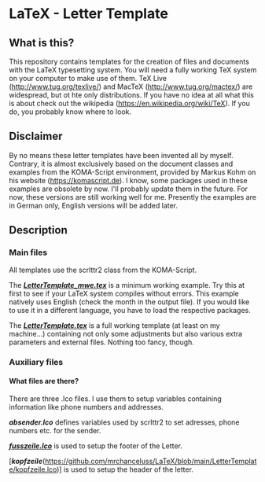 # LaTeX - Letter Template
## What is this?
This repository contains templates for the creation of files and documents with the LaTeX typesetting system. You will need a fully working TeX system on your computer to make use of them. TeX Live (http://www.tug.org/texlive/) and MacTeX (http://www.tug.org/mactex/) are widespread, but ot hte only distributions.
If you have no idea at all what this is about check out the wikipedia (https://en.wikipedia.org/wiki/TeX). If you do, you probably know where to look.

## Disclaimer
By no means these letter templates have been invented all by myself. Contrary, it is almost exclusively based on the document classes and examples from the KOMA-Script environment, provided by Markus Kohm on his website (https://komascript.de).
I know, some packages used in these examples are obsolete by now. I'll probably update them in the future. For now, these versions are still working well for me.
Presently the examples are in German only, English versions will be added later.

## Description

### Main files
All templates use the scrlttr2 class from the KOMA-Script.

The [***LetterTemplate_mwe.tex***](https://github.com/mrchanceluss/LaTeX/blob/main/LetterTemplate/LetterTemplate_mwe.tex) is a minimum working example. Try this at first to see if your LaTeX system compiles without errors. This example natively uses English (check the month in the output file). If you would like to use it in a different language, you have to load the respective packages.

The [***LetterTemplate.tex***](https://github.com/mrchanceluss/LaTeX/blob/main/LetterTemplate/LetterTemplate.tex) is a full working template (at least on my machine...) containing not only some adjustments but also various extra parameters and external files. Nothing too fancy, though.

### Auxiliary files
#### What files are there?
There are three .lco files. I use them to setup variables containing information like phone numbers and addresses.

***absender.lco*** defines variables used by scrlttr2 to set adresses, phone numbers etc. for the sender.

[***fusszeile.lco***](https://github.com/mrchanceluss/LaTeX/blob/main/LetterTemplate/fusszeile.lco) is used to setup the footer of the Letter.

[***kopfzeile***(https://github.com/mrchanceluss/LaTeX/blob/main/LetterTemplate/kopfzeile.lco)] is used to setup the header of the letter.
